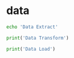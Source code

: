 # data

```bash task id=data-extract
echo 'Data Extract'
```
```python task id=data-transform
print('Data Transform')
```
```python task id=data-load
print('Data Load')
```